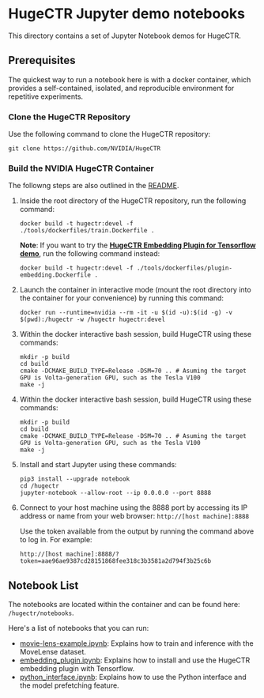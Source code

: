 # HugeCTR Jupyter demo notebooks
This directory contains a set of Jupyter Notebook demos for HugeCTR.

## Prerequisites
The quickest way to run a notebook here is with a docker container, which provides a self-contained, isolated, and reproducible environment for repetitive experiments.

### Clone the HugeCTR Repository
Use the following command to clone the HugeCTR repository:
```
git clone https://github.com/NVIDIA/HugeCTR
```
### Build the NVIDIA HugeCTR Container
The followng steps are also outlined in the [README](../README.md#2-build-docker-image-and-hugectr).

1. Inside the root directory of the HugeCTR repository, run the following command:
   ```
   docker build -t hugectr:devel -f ./tools/dockerfiles/train.Dockerfile .
   ```
   **Note**: If you want to try the [**HugeCTR Embedding Plugin for Tensorflow demo**](embedding_plugin.ipynb), run the following command instead:
   ```
   docker build -t hugectr:devel -f ./tools/dockerfiles/plugin-embedding.Dockerfile .
   ```

2. Launch the container in interactive mode (mount the root directory into the container for your convenience) by running this command: 
   ```
   docker run --runtime=nvidia --rm -it -u $(id -u):$(id -g) -v $(pwd):/hugectr -w /hugectr hugectr:devel
   ```

3. Within the docker interactive bash session, build HugeCTR using these commands:
   ```
   mkdir -p build
   cd build
   cmake -DCMAKE_BUILD_TYPE=Release -DSM=70 .. # Asuming the target GPU is Volta-generation GPU, such as the Tesla V100
   make -j
   ```
4. Within the docker interactive bash session, build HugeCTR using these commands:
   ```
   mkdir -p build
   cd build
   cmake -DCMAKE_BUILD_TYPE=Release -DSM=70 .. # Asuming the target GPU is Volta-generation GPU, such as the Tesla V100
   make -j
   ```

5. Install and start Jupyter using these commands: 
   ```
   pip3 install --upgrade notebook
   cd /hugectr
   jupyter-notebook --allow-root --ip 0.0.0.0 --port 8888
   ```

6. Connect to your host machine using the 8888 port by accessing its IP address or name from your web browser: `http://[host machine]:8888`

   Use the token available from the output by running the command above to log in. For example:

   `http://[host machine]:8888/?token=aae96ae9387cd28151868fee318c3b3581a2d794f3b25c6b`


## Notebook List
The notebooks are located within the container and can be found here: `/hugectr/notebooks`.

Here's a list of notebooks that you can run:
- [movie-lens-example.ipynb](movie-lens-example.ipynb): Explains how to train and inference with the MoveLense dataset.
- [embedding_plugin.ipynb](embedding_plugin.ipynb): Explains how to install and use the HugeCTR embedding plugin with Tensorflow.
- [python_interface.ipynb](python_interface.ipynb): Explains how to use the Python interface and the model prefetching feature.
